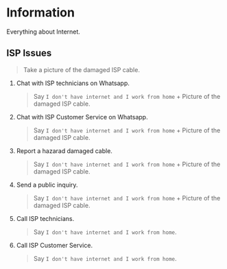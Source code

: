 # Information

Everything about Internet.

## ISP Issues

> Take a picture of the damaged ISP cable.

1. Chat with ISP technicians on Whatsapp.
   > Say `I don't have internet and I work from home` + Picture of the damaged ISP cable.
1. Chat with ISP Customer Service on Whatsapp.
   > Say `I don't have internet and I work from home` + Picture of the damaged ISP cable.
1. Report a hazarad damaged cable.
   > Say `I don't have internet and I work from home` + Picture of the damaged ISP cable.
1. Send a public inquiry.
   > Say `I don't have internet and I work from home` + Picture of the damaged ISP cable.
1. Call ISP technicians.
   > Say `I don't have internet and I work from home`.
1. Call ISP Customer Service.
   > Say `I don't have internet and I work from home`.
